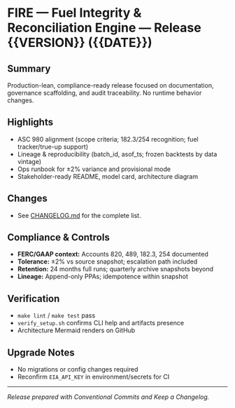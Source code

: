 # FIRE — Fuel Integrity & Reconciliation Engine — Release {{VERSION}} ({{DATE}})

## Summary
Production-lean, compliance-ready release focused on documentation, governance scaffolding, and audit traceability. No runtime behavior changes.

## Highlights
- ASC 980 alignment (scope criteria; 182.3/254 recognition; fuel tracker/true-up support)
- Lineage & reproducibility (batch_id, asof_ts; frozen backtests by data vintage)
- Ops runbook for ±2% variance and provisional mode
- Stakeholder-ready README, model card, architecture diagram

## Changes
- See [CHANGELOG.md](../CHANGELOG.md#v{{VERSION}}) for the complete list.

## Compliance & Controls
- **FERC/GAAP context:** Accounts 820, 489, 182.3, 254 documented
- **Tolerance:** ±2% vs source snapshot; escalation path included
- **Retention:** 24 months full runs; quarterly archive snapshots beyond
- **Lineage:** Append-only PPAs; idempotence within snapshot

## Verification
- `make lint` / `make test` pass
- `verify_setup.sh` confirms CLI help and artifacts presence
- Architecture Mermaid renders on GitHub

## Upgrade Notes
- No migrations or config changes required
- Reconfirm `EIA_API_KEY` in environment/secrets for CI

---
_Release prepared with Conventional Commits and Keep a Changelog._
